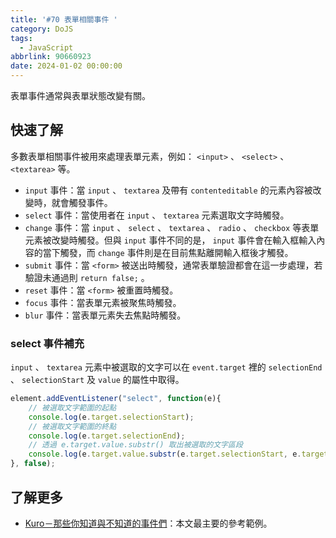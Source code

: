 ```yaml
---
title: '#70 表單相關事件 '
category: DoJS
tags:
  - JavaScript
abbrlink: 90660923
date: 2024-01-02 00:00:00
---
```

表單事件通常與表單狀態改變有關。
<!--more-->
## 快速了解
多數表單相關事件被用來處理表單元素，例如： `<input>` 、 `<select>` 、 `<textarea>` 等。
- `input` 事件：當 `input` 、 `textarea` 及帶有 `contenteditable` 的元素內容被改變時，就會觸發事件。
- `select` 事件：當使用者在 `input` 、 `textarea` 元素選取文字時觸發。
- `change` 事件：當 `input` 、 `select` 、 `textarea` 、 `radio` 、 `checkbox` 等表單元素被改變時觸發。但與 `input` 事件不同的是， `input` 事件會在輸入框輸入內容的當下觸發，而 `change` 事件則是在目前焦點離開輸入框後才觸發。
- `submit` 事件：當 `<form>` 被送出時觸發，通常表單驗證都會在這一步處理，若驗證未通過則 `return false;` 。
- `reset` 事件：當 `<form>` 被重置時觸發。
- `focus` 事件：當表單元素被聚焦時觸發。
- `blur` 事件：當表單元素失去焦點時觸發。
### select 事件補充
 `input` 、 `textarea` 元素中被選取的文字可以在 `event.target` 裡的 `selectionEnd` 、 `selectionStart` 及 `value` 的屬性中取得。
```jsx
element.addEventListener("select", function(e){
	// 被選取文字範圍的起點
	console.log(e.target.selectionStart);
	// 被選取文字範圍的終點
	console.log(e.target.selectionEnd);
	// 透過 e.target.value.substr() 取出被選取的文字區段
	console.log(e.target.value.substr(e.target.selectionStart, e.target.selectionEnd));
}, false);
```
## 了解更多
- [Kuro－那些你知道與不知道的事件們](https://ithelp.ithome.com.tw/articles/10192175)：本文最主要的參考範例。